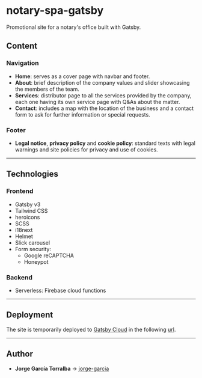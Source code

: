 # notary-spa-gatsby

Promotional site for a notary's office built with Gatsby.

## Content

### Navigation

- **Home**: serves as a cover page with navbar and footer.
- **About**: brief description of the company values and slider showcasing the members of the team.
- **Services**: distributor page to all the services provided by the company, each one having its own service page with Q&As about the matter.
- **Contact**: includes a map with the location of the business and a contact form to ask for further information or special requests.

### Footer

- **Legal notice**, **privacy policy** and **cookie policy**: standard texts with legal warnings and site policies for privacy and use of cookies.

---

## Technologies

### Frontend

- Gatsby v3
- Tailwind CSS
- heroicons
- SCSS
- i18next
- Helmet
- Slick carousel
- Form security:
  - Google reCAPTCHA
  - Honeypot

### Backend

- Serverless: Firebase cloud functions

---

## Deployment

The site is temporarily deployed to [Gatsby Cloud](https://www.gatsbyjs.com/products/cloud/) in the following [url](https://notaryspagatsby.gatsbyjs.io/).

---

## Author

- **Jorge García Torralba** &#8594; [jorge-garcia](https://github.com/jgarciatorralba)
